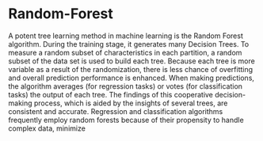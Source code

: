 # Random-Forest
A potent tree learning method in machine learning is the Random Forest algorithm. During the training stage, it generates many Decision Trees. To measure a random subset of characteristics in each partition, a random subset of the data set is used to build each tree. Because each tree is more variable as a result of the randomization, there is less chance of overfitting and overall prediction performance is enhanced. When making predictions, the algorithm averages (for regression tasks) or votes (for classification tasks) the output of each tree. The findings of this cooperative decision-making process, which is aided by the insights of several trees, are consistent and accurate. Regression and classification algorithms frequently employ random forests because of their propensity to handle complex data, minimize
